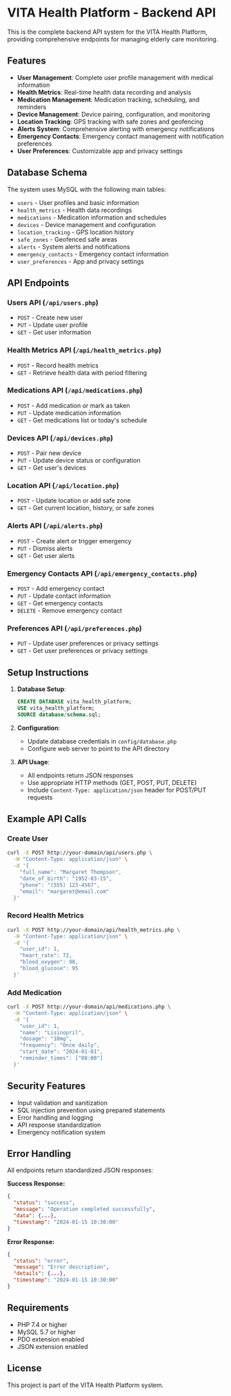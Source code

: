 # VITA Health Platform - Backend API

This is the complete backend API system for the VITA Health Platform, providing comprehensive endpoints for managing elderly care monitoring.

## Features

- **User Management**: Complete user profile management with medical information
- **Health Metrics**: Real-time health data recording and analysis
- **Medication Management**: Medication tracking, scheduling, and reminders
- **Device Management**: Device pairing, configuration, and monitoring
- **Location Tracking**: GPS tracking with safe zones and geofencing
- **Alerts System**: Comprehensive alerting with emergency notifications
- **Emergency Contacts**: Emergency contact management with notification preferences
- **User Preferences**: Customizable app and privacy settings

## Database Schema

The system uses MySQL with the following main tables:
- `users` - User profiles and basic information
- `health_metrics` - Health data recordings
- `medications` - Medication information and schedules
- `devices` - Device management and configuration
- `location_tracking` - GPS location history
- `safe_zones` - Geofenced safe areas
- `alerts` - System alerts and notifications
- `emergency_contacts` - Emergency contact information
- `user_preferences` - App and privacy settings

## API Endpoints

### Users API (`/api/users.php`)
- `POST` - Create new user
- `PUT` - Update user profile
- `GET` - Get user information

### Health Metrics API (`/api/health_metrics.php`)
- `POST` - Record health metrics
- `GET` - Retrieve health data with period filtering

### Medications API (`/api/medications.php`)
- `POST` - Add medication or mark as taken
- `PUT` - Update medication information
- `GET` - Get medications list or today's schedule

### Devices API (`/api/devices.php`)
- `POST` - Pair new device
- `PUT` - Update device status or configuration
- `GET` - Get user's devices

### Location API (`/api/location.php`)
- `POST` - Update location or add safe zone
- `GET` - Get current location, history, or safe zones

### Alerts API (`/api/alerts.php`)
- `POST` - Create alert or trigger emergency
- `PUT` - Dismiss alerts
- `GET` - Get user alerts

### Emergency Contacts API (`/api/emergency_contacts.php`)
- `POST` - Add emergency contact
- `PUT` - Update contact information
- `GET` - Get emergency contacts
- `DELETE` - Remove emergency contact

### Preferences API (`/api/preferences.php`)
- `PUT` - Update user preferences or privacy settings
- `GET` - Get user preferences or privacy settings

## Setup Instructions

1. **Database Setup**:
   ```sql
   CREATE DATABASE vita_health_platform;
   USE vita_health_platform;
   SOURCE database/schema.sql;
   ```

2. **Configuration**:
   - Update database credentials in `config/database.php`
   - Configure web server to point to the API directory

3. **API Usage**:
   - All endpoints return JSON responses
   - Use appropriate HTTP methods (GET, POST, PUT, DELETE)
   - Include `Content-Type: application/json` header for POST/PUT requests

## Example API Calls

### Create User
```bash
curl -X POST http://your-domain/api/users.php \
  -H "Content-Type: application/json" \
  -d '{
    "full_name": "Margaret Thompson",
    "date_of_birth": "1952-03-15",
    "phone": "(555) 123-4567",
    "email": "margaret@email.com"
  }'
```

### Record Health Metrics
```bash
curl -X POST http://your-domain/api/health_metrics.php \
  -H "Content-Type: application/json" \
  -d '{
    "user_id": 1,
    "heart_rate": 72,
    "blood_oxygen": 98,
    "blood_glucose": 95
  }'
```

### Add Medication
```bash
curl -X POST http://your-domain/api/medications.php \
  -H "Content-Type: application/json" \
  -d '{
    "user_id": 1,
    "name": "Lisinopril",
    "dosage": "10mg",
    "frequency": "Once daily",
    "start_date": "2024-01-01",
    "reminder_times": ["08:00"]
  }'
```

## Security Features

- Input validation and sanitization
- SQL injection prevention using prepared statements
- Error handling and logging
- API response standardization
- Emergency notification system

## Error Handling

All endpoints return standardized JSON responses:

**Success Response:**
```json
{
  "status": "success",
  "message": "Operation completed successfully",
  "data": {...},
  "timestamp": "2024-01-15 10:30:00"
}
```

**Error Response:**
```json
{
  "status": "error",
  "message": "Error description",
  "details": {...},
  "timestamp": "2024-01-15 10:30:00"
}
```

## Requirements

- PHP 7.4 or higher
- MySQL 5.7 or higher
- PDO extension enabled
- JSON extension enabled

## License

This project is part of the VITA Health Platform system.